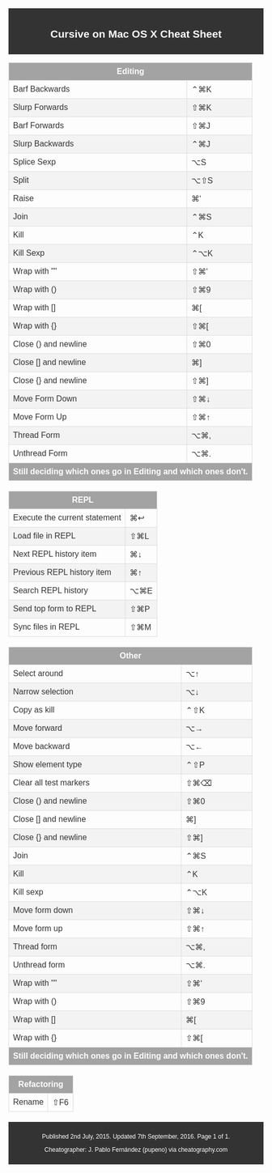 <!DOCTYPE html>
<html lang="en">
<head>
    <meta charset="UTF-8">
    <meta name="viewport" content="width=device-width, initial-scale=1.0">
    <title>Cursive on Mac OS X Cheat Sheet</title>
    <style>
        body { font-family: Arial, sans-serif; color: #333; }
        .header, .footer { background-color: #333; color: white; padding: 10px; text-align: center; }
        .header img { width: 150px; }
        .table { width: 100%; border-collapse: collapse; margin-bottom: 20px; }
        .table th, .table td { border: 1px solid #ddd; padding: 8px; }
        .table th { background-color: #A3A3A3; color: white; }
        .table tr:nth-child(even) { background-color: #f3f3f3; }
        .table tr:hover { background-color: #ddd; }
        .footer { font-size: 12px; }
    </style>
</head>
<body>

<div class="header">
    <h2>Cursive on Mac OS X Cheat Sheet</h2>
</div>

<table class="table">
    <thead>
        <tr>
            <th colspan="2">Editing</th>
        </tr>
    </thead>
    <tbody>
        <tr>
            <td>Barf Backwards</td>
            <td>⌃⌘K</td>
        </tr>
        <tr>
            <td>Slurp Forwards</td>
            <td>⇧⌘K</td>
        </tr>
        <tr>
            <td>Barf Forwards</td>
            <td>⇧⌘J</td>
        </tr>
        <tr>
            <td>Slurp Backwards</td>
            <td>⌃⌘J</td>
        </tr>
        <tr>
            <td>Splice Sexp</td>
            <td>⌥S</td>
        </tr>
        <tr>
            <td>Split</td>
            <td>⌥⇧S</td>
        </tr>
        <tr>
            <td>Raise</td>
            <td>⌘'</td>
        </tr>
        <tr>
            <td>Join</td>
            <td>⌃⌘S</td>
        </tr>
        <tr>
            <td>Kill</td>
            <td>⌃K</td>
        </tr>
        <tr>
            <td>Kill Sexp</td>
            <td>⌃⌥K</td>
        </tr>
        <tr>
            <td>Wrap with ""</td>
            <td>⇧⌘'</td>
        </tr>
        <tr>
            <td>Wrap with ()</td>
            <td>⇧⌘9</td>
        </tr>
        <tr>
            <td>Wrap with []</td>
            <td>⌘[</td>
        </tr>
        <tr>
            <td>Wrap with {}</td>
            <td>⇧⌘[</td>
        </tr>
        <tr>
            <td>Close () and newline</td>
            <td>⇧⌘0</td>
        </tr>
        <tr>
            <td>Close [] and newline</td>
            <td>⌘]</td>
        </tr>
        <tr>
            <td>Close {} and newline</td>
            <td>⇧⌘]</td>
        </tr>
        <tr>
            <td>Move Form Down</td>
            <td>⇧⌘↓</td>
        </tr>
        <tr>
            <td>Move Form Up</td>
            <td>⇧⌘↑</td>
        </tr>
        <tr>
            <td>Thread Form</td>
            <td>⌥⌘,</td>
        </tr>
        <tr>
            <td>Unthread Form</td>
            <td>⌥⌘.</td>
        </tr>
        <tr>
            <th colspan="2">Still deciding which ones go in Editing and which ones don't.</th>
        </tr>
    </tbody>
</table>

<table class="table">
    <thead>
        <tr>
            <th colspan="2">REPL</th>
        </tr>
    </thead>
    <tbody>
        <tr>
            <td>Execute the current statement</td>
            <td>⌘↩</td>
        </tr>
        <tr>
            <td>Load file in REPL</td>
            <td>⇧⌘L</td>
        </tr>
        <tr>
            <td>Next REPL history item</td>
            <td>⌘↓</td>
        </tr>
        <tr>
            <td>Previous REPL history item</td>
            <td>⌘↑</td>
        </tr>
        <tr>
            <td>Search REPL history</td>
            <td>⌥⌘E</td>
        </tr>
        <tr>
            <td>Send top form to REPL</td>
            <td>⇧⌘P</td>
        </tr>
        <tr>
            <td>Sync files in REPL</td>
            <td>⇧⌘M</td>
        </tr>
    </tbody>
</table>

<table class="table">
    <thead>
        <tr>
            <th colspan="2">Other</th>
        </tr>
    </thead>
    <tbody>
        <tr>
            <td>Select around</td>
            <td>⌥↑</td>
        </tr>
        <tr>
            <td>Narrow selection</td>
            <td>⌥↓</td>
        </tr>
        <tr>
            <td>Copy as kill</td>
            <td>⌃⇧K</td>
        </tr>
        <tr>
            <td>Move forward</td>
            <td>⌥→</td>
        </tr>
        <tr>
            <td>Move backward</td>
            <td>⌥←</td>
        </tr>
        <tr>
            <td>Show element type</td>
            <td>⌃⇧P</td>
        </tr>
        <tr>
            <td>Clear all test markers</td>
            <td>⇧⌘⌫</td>
        </tr>
        <tr>
            <td>Close () and newline</td>
            <td>⇧⌘0</td>
        </tr>
        <tr>
            <td>Close [] and newline</td>
            <td>⌘]</td>
        </tr>
        <tr>
            <td>Close {} and newline</td>
            <td>⇧⌘]</td>
        </tr>
        <tr>
            <td>Join</td>
            <td>⌃⌘S</td>
        </tr>
        <tr>
            <td>Kill</td>
            <td>⌃K</td>
        </tr>
        <tr>
            <td>Kill sexp</td>
            <td>⌃⌥K</td>
        </tr>
        <tr>
            <td>Move form down</td>
            <td>⇧⌘↓</td>
        </tr>
        <tr>
            <td>Move form up</td>
            <td>⇧⌘↑</td>
        </tr>
        <tr>
            <td>Thread form</td>
            <td>⌥⌘,</td>
        </tr>
        <tr>
            <td>Unthread form</td>
            <td>⌥⌘.</td>
        </tr>
        <tr>
            <td>Wrap with ""</td>
            <td>⇧⌘'</td>
        </tr>
        <tr>
            <td>Wrap with ()</td>
            <td>⇧⌘9</td>
        </tr>
        <tr>
            <td>Wrap with []</td>
            <td>⌘[</td>
        </tr>
        <tr>
            <td>Wrap with {}</td>
            <td>⇧⌘[</td>
        </tr>
        <tr>
            <th colspan="2">Still deciding which ones go in Editing and which ones don't.</th>
        </tr>
    </tbody>
</table>

<table class="table">
    <thead>
        <tr>
            <th colspan="2">Refactoring</th>
        </tr>
    </thead>
    <tbody>
        <tr>
            <td>Rename</td>
            <td>⇧F6</td>
        </tr>
    </tbody>
</table>

<div class="footer">
    <p>Published 2nd July, 2015. Updated 7th September, 2016. Page 1 of 1.</p> <p>Cheatographer: J. Pablo Fernández (pupeno) via cheatography.com</p> </div> </body> </html>

